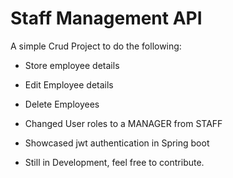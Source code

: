 # Staff Management API

A simple Crud Project to do the following:

- Store employee details
- Edit Employee details 
- Delete Employees
- Changed User roles to a MANAGER from STAFF
- Showcased jwt authentication in Spring boot


- Still in Development, feel free to contribute.